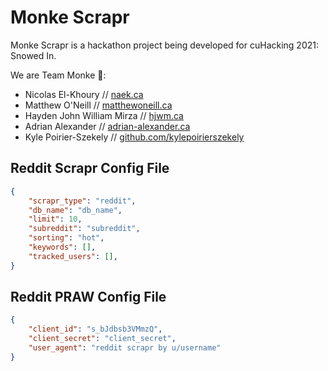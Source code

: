 # Monke Scrapr

Monke Scrapr is a hackathon project being developed for cuHacking 2021: Snowed In.

We are Team Monke 🦍:

- Nicolas El-Khoury // [naek.ca](https://naek.ca)
- Matthew O'Neill // [matthewoneill.ca](https://matthewoneill.ca)
- Hayden John William Mirza // [hjwm.ca](https://hjwm.ca)
- Adrian Alexander // [adrian-alexander.ca](https://adrian-alexander.ca/)
- Kyle Poirier-Szekely // [github.com/kylepoirierszekely](https://github.com/kylepoirier)

## Reddit Scrapr Config File


```json
{
    "scrapr_type": "reddit",
    "db_name": "db_name",
    "limit": 10,
    "subreddit": "subreddit",
    "sorting": "hot",
    "keywords": [],
    "tracked_users": [],
}
```

## Reddit PRAW Config File

```json
{
    "client_id": "s_bJdbsb3VMmzQ",
    "client_secret": "client_secret",
    "user_agent": "reddit scrapr by u/username"
}
```